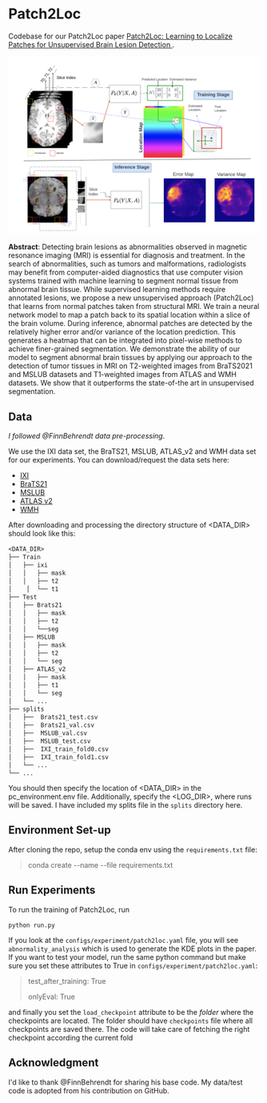 # Patch2Loc
Codebase for our Patch2Loc paper [Patch2Loc: Learning to Localize Patches for Unsupervised Brain Lesion Detection
](https://arxiv.org/abs/2506.22504).

![](schematic_2.png)

**Abstract**: 
Detecting brain lesions as abnormalities observed in magnetic resonance imaging (MRI) is essential for diagnosis and treatment. In the search of abnormalities, such as tumors and malformations, radiologists may benefit from computer-aided diagnostics that use computer vision systems trained with machine learning to segment normal tissue from abnormal brain tissue. While supervised learning methods require annotated lesions, we propose a new unsupervised approach (Patch2Loc) that learns from normal patches taken from structural MRI. We train a neural network model to map a patch back to its spatial location within a slice of the brain volume. During inference, abnormal patches are detected by the relatively higher error and/or variance of the location prediction. This generates a heatmap that can be integrated into pixel-wise methods to achieve finer-grained segmentation. We demonstrate the ability of our model to segment abnormal brain tissues by applying our approach to the detection of tumor tissues in MRI on T2-weighted images from BraTS2021 and MSLUB datasets and T1-weighted images from ATLAS and WMH datasets. We show that it outperforms the state-of-the art in unsupervised segmentation. 
## Data
*I followed @FinnBehrendt data pre-processing*. 

We use the IXI data set, the BraTS21, MSLUB, ATLAS_v2 and WMH data set for our experiments. 
You can download/request the data sets here:

* [IXI](https://brain-development.org/ixi-dataset/)
* [BraTS21](http://braintumorsegmentation.org/)
* [MSLUB](https://lit.fe.uni-lj.si/en/research/resources/3D-MR-MS/)
* [ATLAS v2](https://fcon_1000.projects.nitrc.org/indi/retro/atlas.html)
* [WMH](https://dataverse.nl/dataset.xhtml?persistentId=doi:10.34894/AECRSD )

After downloading and processing the directory structure of <DATA_DIR> should look like this: 

    <DATA_DIR>
    ├── Train
    │   ├── ixi
    │   │   ├── mask
    │   │   ├── t2
    │    │  └── t1
    ├── Test
    │   ├── Brats21
    │   │   ├── mask
    │   │   ├── t2
    │   │   └──seg
    │   ├── MSLUB
    │   │   ├── mask
    │   │   ├── t2
    │   │   └── seg
    │   ├── ATLAS_v2
    │   │   ├── mask
    │   │   ├── t1
    │   │   └── seg
    │   └── ...
    ├── splits
    │   ├──  Brats21_test.csv        
    │   ├──  Brats21_val.csv   
    │   ├──  MSLUB_val.csv 
    │   ├──  MSLUB_test.csv
    │   ├──  IXI_train_fold0.csv
    │   ├──  IXI_train_fold1.csv 
    │   └── ...                
    └── ...

You should then specify the location of <DATA_DIR> in the pc_environment.env file. Additionally, specify the <LOG_DIR>, where runs will be saved. 
I have included my splits file in the `splits` directory here.  


## Environment Set-up
After cloning the repo, setup the conda env using the `requirements.txt` file:

> conda create --name <env> --file requirements.txt


## Run Experiments

To run the training of Patch2Loc, run 

    python run.py

If you look at the `configs/experiment/patch2loc.yaml` file, you will see `abnormality_analysis` which is used to
generate the KDE plots in the paper. If you want to test your model, run the same python command but make sure you
set these attributes to True in `configs/experiment/patch2loc.yaml`:
>test_after_training: True
> 
>onlyEval: True

and finally you set the `load_checkpoint` attribute to be  the *folder* where the checkpoints are located.  The folder should
have `checkpoints` file where all checkpoints are saved there. The code will take care of fetching the right checkpoint according the 
current fold

## Acknowledgment
 I'd like to thank @FinnBehrendt for sharing his base code. My data/test code is adopted from his contribution on GitHub. 


